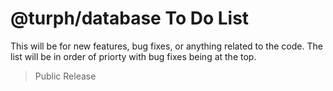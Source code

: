 # @turph/database To Do List

This will be for new features, bug fixes, or anything related to the code. The list will be in order of priorty with bug fixes being at the top.


> Public Release
